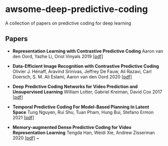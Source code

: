 # awsome-deep-predictive-coding
A collection of papers on predictive coding for deep learning

## Papers
- **Representation Learning with Contrastive Predictive Coding** Aaron van den Oord, Yazhe Li, Oriol Vinyals 2019 [[pdf]](https://arxiv.org/pdf/1807.03748.pdf)

- **Data-Efficient Image Recognition with Contrastive Predictive Coding** Olivier J. Hénaff, Aravind Srinivas, Jeffrey De Fauw, Ali Razavi, Carl Doersch, S. M. Ali Eslami, Aaron van den Oord 2020 [[pdf]](https://arxiv.org/pdf/1905.09272.pdf)

- **Deep Predictive Coding Networks for Video Prediction and Unsupervised Learning** William Lotter, Gabriel Kreiman, David Cox 2017 [[pdf]](https://arxiv.org/pdf/1605.08104.pdf)

- **Temporal Predictive Coding For Model-Based Planning In Latent Space** Tung Nguyen, Rui Shu, Tuan Pham, Hung Bui, Stefano Ermon 2021 [[pdf]](https://arxiv.org/pdf/2106.07156.pdf)

- **Memory-augmented Dense Predictive Coding for Video Representation Learning** Tengda Han, Weidi Xie, Andrew Zisserman 2020 [[pdf]](https://arxiv.org/pdf/2008.01065.pdf)
~           
